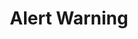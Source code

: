 ---
title: Alert Warning
category: Application
paid: false
isActive: true
ltr: {"react":{"jsxCss":[{"code":"export default () => {\n    return (\n        <div className=\"alert-warning\">\n            <div className=\"alert-warning-container\">\n                <div className=\"alert-details\">\n                    <div className=\"alert-icon\">\n                        <svg xmlns=\"http://www.w3.org/2000/svg\" viewBox=\"0 0 20 20\" fill=\"currentColor\">\n                            <path fillRule=\"evenodd\" d=\"M8.257 3.099c.765-1.36 2.722-1.36 3.486 0l5.58 9.92c.75 1.334-.213 2.98-1.742 2.98H4.42c-1.53 0-2.493-1.646-1.743-2.98l5.58-9.92zM11 13a1 1 0 11-2 0 1 1 0 012 0zm-1-8a1 1 0 00-1 1v3a1 1 0 002 0V6a1 1 0 00-1-1z\" clipRule=\"evenodd\" />\n                        </svg>\n                    </div>\n                    <div className=\"details\">\n                        <span className=\"lable\">\n                            Warning\n                        </span>\n                        <p>\n                            Manage your team members permissions from your <a className=\"link\" href=\"javascript:void(0)\">dashboard</a>\n                        </p>\n                    </div>\n                </div>\n            </div>\n        </div>\n    )\n}\n","label":"App.jsx"},{"code":".alert-warning {\n  margin: 3rem 1rem 0px 1rem;\n  padding: 0px 1rem 0px 1rem;\n  border-radius: 0.375rem;\n  background-color: #fffbeb;\n}\n@media (min-width: 768px) {\n  .alert-warning {\n    max-width: 42rem;\n    margin-left: auto;\n    margin-right: auto;\n  }\n}\n.alert-warning .alert-warning-container {\n  padding: 0.75rem 0px 0.75rem 0px;\n}\n.alert-warning .alert-warning-container .alert-details {\n  display: flex;\n}\n.alert-warning .alert-warning-container .alert-details .alert-icon svg {\n  width: 1.5rem;\n  height: 1.5rem;\n  color: #f59e0b;\n  border-radius: 50%;\n}\n.alert-warning .alert-warning-container .alert-details .details {\n  align-self: center;\n  margin-left: 0.75rem;\n}\n.alert-warning .alert-warning-container .alert-details .details .lable {\n  color: #d97706;\n  font-weight: 600;\n}\n.alert-warning .alert-warning-container .alert-details .details p {\n  margin-top: 0.25rem;\n  color: #d97706;\n}\n.alert-warning .alert-warning-container .alert-details .details p .link {\n  text-decoration: underline;\n}\n","label":"style.css"}],"jsxTail":[{"code":"export default () => {\n    return (\n        <div className=\"mt-12 mx-4 px-4 rounded-md bg-amber-50 md:max-w-2xl md:mx-auto md:px-8\">\n            <div className=\"py-3\">\n                <div className=\"flex\">\n                    <div>\n                        <svg xmlns=\"http://www.w3.org/2000/svg\" className=\"h-6 w-6 rounded-full text-amber-500\" viewBox=\"0 0 20 20\" fill=\"currentColor\">\n                            <path fillRule=\"evenodd\" d=\"M8.257 3.099c.765-1.36 2.722-1.36 3.486 0l5.58 9.92c.75 1.334-.213 2.98-1.742 2.98H4.42c-1.53 0-2.493-1.646-1.743-2.98l5.58-9.92zM11 13a1 1 0 11-2 0 1 1 0 012 0zm-1-8a1 1 0 00-1 1v3a1 1 0 002 0V6a1 1 0 00-1-1z\" clipRule=\"evenodd\" />\n                        </svg>\n                    </div>\n                    <div className=\"self-center ml-3\">\n                        <span className=\"text-amber-600 font-semibold\">\n                            Warning\n                        </span>\n                        <p className=\"text-amber-600 mt-1\">\n                            Manage your team members permissions from your <a className=\"underline\" href=\"javascript:void(0)\">dashboard</a>\n                        </p>\n                    </div>\n                </div>\n            </div>\n        </div>\n    )\n}\n","label":"App.jsx"}]},"vue":{"vueTail":[{"code":"<template>\n  <div class=\"mt-12 mx-4 px-4 rounded-md bg-amber-50 md:max-w-2xl md:mx-auto\">\n    <div class=\"py-3\">\n      <div class=\"flex\">\n        <div>\n          <svg xmlns=\"http://www.w3.org/2000/svg\" class=\"h-6 w-6 rounded-full text-amber-500\" viewBox=\"0 0 20 20\"\n            fill=\"currentColor\">\n            <path fillRule=\"evenodd\"\n              d=\"M8.257 3.099c.765-1.36 2.722-1.36 3.486 0l5.58 9.92c.75 1.334-.213 2.98-1.742 2.98H4.42c-1.53 0-2.493-1.646-1.743-2.98l5.58-9.92zM11 13a1 1 0 11-2 0 1 1 0 012 0zm-1-8a1 1 0 00-1 1v3a1 1 0 002 0V6a1 1 0 00-1-1z\"\n              clipRule=\"evenodd\" />\n          </svg>\n        </div>\n        <div class=\"self-center ml-3\">\n          <span class=\"text-amber-600 font-semibold\">\n            Warning\n          </span>\n          <p class=\"text-amber-600 mt-1\">\n            Manage your team members permissions from your <a class=\"underline\"\n              href=\"javascript:void(0)\">dashboard</a>\n          </p>\n        </div>\n      </div>\n    </div>\n  </div>\n</template>","label":"App.vue"}],"vueCss":[{"code":"<template>\n  <div class=\"alert-warning\">\n    <div class=\"alert-warning-container\">\n      <div class=\"alert-details\">\n        <div class=\"alert-icon\">\n          <svg xmlns=\"http://www.w3.org/2000/svg\" viewBox=\"0 0 20 20\" fill=\"currentColor\">\n            <path fillRule=\"evenodd\"\n              d=\"M8.257 3.099c.765-1.36 2.722-1.36 3.486 0l5.58 9.92c.75 1.334-.213 2.98-1.742 2.98H4.42c-1.53 0-2.493-1.646-1.743-2.98l5.58-9.92zM11 13a1 1 0 11-2 0 1 1 0 012 0zm-1-8a1 1 0 00-1 1v3a1 1 0 002 0V6a1 1 0 00-1-1z\"\n              clipRule=\"evenodd\" />\n          </svg>\n        </div>\n        <div class=\"details\">\n          <span class=\"lable\">\n            Warning\n          </span>\n          <p>\n            Manage your team members permissions from your <a class=\"link\" href=\"javascript:void(0)\">dashboard</a>\n          </p>\n        </div>\n      </div>\n    </div>\n  </div>\n</template>","label":"App.vue"},{"code":".alert-warning {\n  margin: 3rem 1rem 0px 1rem;\n  padding: 0px 1rem 0px 1rem;\n  border-radius: 0.375rem;\n  background-color: #fffbeb;\n}\n@media (min-width: 768px) {\n  .alert-warning {\n    max-width: 42rem;\n    margin-left: auto;\n    margin-right: auto;\n  }\n}\n.alert-warning .alert-warning-container {\n  padding: 0.75rem 0px 0.75rem 0px;\n}\n.alert-warning .alert-warning-container .alert-details {\n  display: flex;\n}\n.alert-warning .alert-warning-container .alert-details .alert-icon svg {\n  width: 1.5rem;\n  height: 1.5rem;\n  color: #f59e0b;\n  border-radius: 50%;\n}\n.alert-warning .alert-warning-container .alert-details .details {\n  align-self: center;\n  margin-left: 0.75rem;\n}\n.alert-warning .alert-warning-container .alert-details .details .lable {\n  color: #d97706;\n  font-weight: 600;\n}\n.alert-warning .alert-warning-container .alert-details .details p {\n  margin-top: 0.25rem;\n  color: #d97706;\n}\n.alert-warning .alert-warning-container .alert-details .details p .link {\n  text-decoration: underline;\n}","label":"style.css"}]},"preview":"function App() {\n  return /*#__PURE__*/React.createElement(\"div\", {\n    className: \"mt-12 mx-4 px-4 rounded-md bg-amber-50 md:max-w-2xl md:mx-auto md:px-8\"\n  }, /*#__PURE__*/React.createElement(\"div\", {\n    className: \"py-3\"\n  }, /*#__PURE__*/React.createElement(\"div\", {\n    className: \"flex\"\n  }, /*#__PURE__*/React.createElement(\"div\", null, /*#__PURE__*/React.createElement(\"svg\", {\n    xmlns: \"http://www.w3.org/2000/svg\",\n    className: \"h-6 w-6 rounded-full text-amber-500\",\n    viewBox: \"0 0 20 20\",\n    fill: \"currentColor\"\n  }, /*#__PURE__*/React.createElement(\"path\", {\n    fillRule: \"evenodd\",\n    d: \"M8.257 3.099c.765-1.36 2.722-1.36 3.486 0l5.58 9.92c.75 1.334-.213 2.98-1.742 2.98H4.42c-1.53 0-2.493-1.646-1.743-2.98l5.58-9.92zM11 13a1 1 0 11-2 0 1 1 0 012 0zm-1-8a1 1 0 00-1 1v3a1 1 0 002 0V6a1 1 0 00-1-1z\",\n    clipRule: \"evenodd\"\n  }))), /*#__PURE__*/React.createElement(\"div\", {\n    className: \"self-center ml-3\"\n  }, /*#__PURE__*/React.createElement(\"span\", {\n    className: \"text-amber-600 font-semibold\"\n  }, \"Warning\"), /*#__PURE__*/React.createElement(\"p\", {\n    className: \"text-amber-600 mt-1\"\n  }, \"Manage your team members permissions from your \", /*#__PURE__*/React.createElement(\"a\", {\n    className: \"underline\",\n    href: \"javascript:void(0)\"\n  }, \"dashboard\"))))));\n}"}
rtl: {"vue":{"vueTail":[],"vueCss":[]},"preview":"function App() {\n  return /*#__PURE__*/React.createElement(\"div\", {\n    className: \"mt-12 mx-4 px-4 rounded-md bg-amber-50 md:max-w-2xl md:mx-auto md:px-8\"\n  }, /*#__PURE__*/React.createElement(\"div\", {\n    className: \"py-3\"\n  }, /*#__PURE__*/React.createElement(\"div\", {\n    className: \"flex\"\n  }, /*#__PURE__*/React.createElement(\"div\", null, /*#__PURE__*/React.createElement(\"svg\", {\n    xmlns: \"http://www.w3.org/2000/svg\",\n    className: \"h-6 w-6 rounded-full text-amber-500\",\n    viewBox: \"0 0 20 20\",\n    fill: \"currentColor\"\n  }, /*#__PURE__*/React.createElement(\"path\", {\n    fillRule: \"evenodd\",\n    d: \"M8.257 3.099c.765-1.36 2.722-1.36 3.486 0l5.58 9.92c.75 1.334-.213 2.98-1.742 2.98H4.42c-1.53 0-2.493-1.646-1.743-2.98l5.58-9.92zM11 13a1 1 0 11-2 0 1 1 0 012 0zm-1-8a1 1 0 00-1 1v3a1 1 0 002 0V6a1 1 0 00-1-1z\",\n    clipRule: \"evenodd\"\n  }))), /*#__PURE__*/React.createElement(\"div\", {\n    className: \"self-center mr-3\"\n  }, /*#__PURE__*/React.createElement(\"span\", {\n    className: \"text-amber-600 font-semibold\"\n  }, \"\\u062A\\u062D\\u0630\\u064A\\u0631\"), /*#__PURE__*/React.createElement(\"p\", {\n    className: \"text-amber-600 mt-1\"\n  }, \"\\u0625\\u062F\\u0627\\u0631\\u0629 \\u0623\\u0630\\u0648\\u0646\\u0627\\u062A \\u0623\\u0639\\u0636\\u0627\\u0621 \\u0641\\u0631\\u064A\\u0642\\u0643 \\u0645\\u0646 \", /*#__PURE__*/React.createElement(\"a\", {\n    className: \"underline\",\n    href: \"javascript:void(0)\"\n  }, \"\\u0644\\u0648\\u062D\\u0629 \\u0627\\u0644\\u0642\\u064A\\u0627\\u062F\\u0629\"))))));\n}","react":{"jsxCss":[{"code":"export default () => {\n    return (\n        <div className=\"alert-warning\">\n            <div className=\"alert-warning-container\">\n                <div className=\"alert-details\">\n                    <div className=\"alert-icon\">\n                        <svg xmlns=\"http://www.w3.org/2000/svg\" viewBox=\"0 0 20 20\" fill=\"currentColor\">\n                            <path fillRule=\"evenodd\" d=\"M8.257 3.099c.765-1.36 2.722-1.36 3.486 0l5.58 9.92c.75 1.334-.213 2.98-1.742 2.98H4.42c-1.53 0-2.493-1.646-1.743-2.98l5.58-9.92zM11 13a1 1 0 11-2 0 1 1 0 012 0zm-1-8a1 1 0 00-1 1v3a1 1 0 002 0V6a1 1 0 00-1-1z\" clipRule=\"evenodd\" />\n                        </svg>\n                    </div>\n                    <div className=\"details\">\n                        <span className=\"lable\">\n                            تحذير\n                        </span>\n                        <p>\n                        إدارة أذونات أعضاء فريقك من <a className=\"link\" href=\"javascript:void(0)\">لوحة التحكم</a>\n                        </p>\n                    </div>\n                </div>\n            </div>\n        </div>\n    )\n}","label":"App.jsx"},{"code":".alert-warning {\n  margin: 3rem 1rem 0px 1rem;\n  padding: 0px 1rem 0px 1rem;\n  border-radius: 0.375rem;\n  background-color: #fffbeb;\n}\n@media (min-width: 768px) {\n  .alert-warning {\n    max-width: 42rem;\n    margin-left: auto;\n    margin-right: auto;\n  }\n}\n.alert-warning .alert-warning-container {\n  padding: 0.75rem 0px 0.75rem 0px;\n}\n.alert-warning .alert-warning-container .alert-details {\n  display: flex;\n}\n.alert-warning .alert-warning-container .alert-details .alert-icon svg {\n  width: 1.5rem;\n  height: 1.5rem;\n  color: #f59e0b;\n  border-radius: 50%;\n}\n.alert-warning .alert-warning-container .alert-details .details {\n  align-self: center;\n  margin-left: 0.75rem;\n}\n.alert-warning .alert-warning-container .alert-details .details .lable {\n  color: #d97706;\n  font-weight: 600;\n}\n.alert-warning .alert-warning-container .alert-details .details p {\n  margin-top: 0.25rem;\n  color: #d97706;\n}\n.alert-warning .alert-warning-container .alert-details .details p .link {\n  text-decoration: underline;\n}\n","label":"style.css"}],"jsxTail":[{"code":"export default () => {\n    return (\n        <div className=\"mt-12 mx-4 px-4 rounded-md bg-amber-50 md:max-w-2xl md:mx-auto md:px-8\">\n            <div className=\"py-3\">\n                <div className=\"flex\">\n                    <div>\n                        <svg xmlns=\"http://www.w3.org/2000/svg\" className=\"h-6 w-6 rounded-full text-amber-500\" viewBox=\"0 0 20 20\" fill=\"currentColor\">\n                            <path fillRule=\"evenodd\" d=\"M8.257 3.099c.765-1.36 2.722-1.36 3.486 0l5.58 9.92c.75 1.334-.213 2.98-1.742 2.98H4.42c-1.53 0-2.493-1.646-1.743-2.98l5.58-9.92zM11 13a1 1 0 11-2 0 1 1 0 012 0zm-1-8a1 1 0 00-1 1v3a1 1 0 002 0V6a1 1 0 00-1-1z\" clipRule=\"evenodd\" />\n                        </svg>\n                    </div>\n                    <div className=\"self-center mr-3\">\n                        <span className=\"text-amber-600 font-semibold\">\n                            تحذير\n                        </span>\n                        <p className=\"text-amber-600 mt-1\">\n                            إدارة أذونات أعضاء فريقك من <a className=\"underline\" href=\"javascript:void(0)\">لوحة التحكم</a>\n                        </p>\n                    </div>\n                </div>\n            </div>\n        </div>\n    )\n}","label":"App.jsx"}]}}
slug: /alerts
id: cf5e8b72-9064-4578-ae89-55b9ab92ee04
created_at: 4
---